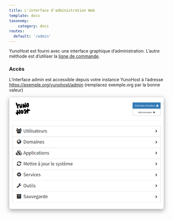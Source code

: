 ```yaml
---
title: L'interface d'administration Web
template: docs
taxonomy:
    category: docs
routes:
  default: '/admin'
---
```


YunoHost est fourni avec une interface graphique d’administration. L’autre méthode est d’utiliser la [ligne de commande](/commandline).

### Accès

L’interface admin est accessible depuis votre instance YunoHost à l’adresse https://exemple.org/yunohost/admin (remplacez exemple.org par la bonne valeur)

<div class="text-center" style="max-width:100%;border-radius: 5px;border: 1px solid rgba(0,0,0,0.15);box-shadow: 0 5px 15px rgba(0,0,0,0.35);">
<img src="/images/webadmin_fr.png" style="max-width:100%;">
</div>

